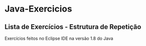 # Java-Exercicios

## Lista de Exercícios - Estrutura de Repetição

Exercícios feitos no Eclipse IDE na versão 1.8 do Java
